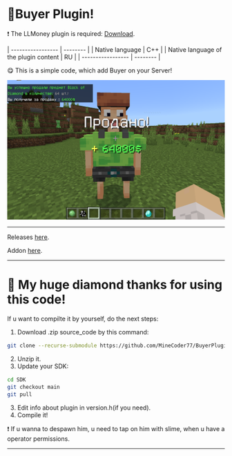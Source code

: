 # 🎁Buyer Plugin!

❗ The LLMoney plugin is required: <a href="https://github.com/LiteLDev/LLMoney/releases">Download</a>.

| ----------------- | -------- |
| Native language                       |    C++  |
| Native language of the plugin content |    RU   |
| ----------------- | -------- |

😋 This is a simple code, which add Buyer on your Server!

![alt text](assets/Buyer2.png "Buyer example")

-----

Releases <a href="https://github.com/MineCoder77/BuyerPlugin/releases/tag/BuyerPlugin">here</a>.

Addon <a href="https://github.com/MineCoder77/BuyerAddon">here</a>.

-----

# 💎 My huge diamond thanks for using this code!

If u want to compilte it by yourself, do the next steps:

1. Download .zip source_code by this command:
```sh
git clone --recurse-submodule https://github.com/MineCoder77/BuyerPlugin.git
```
2. Unzip it.
3. Update your SDK:
```sh
cd SDK
git checkout main
git pull
```
3. Edit info about plugin in version.h(if you need).
4. Compile it!

❗ If u wanna to despawn him, u need to tap on him with slime, when u have a operator permissions.

-----
